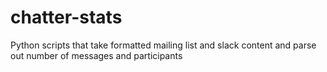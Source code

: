 # chatter-stats
Python scripts that take formatted mailing list and slack content and parse out number of messages and participants
